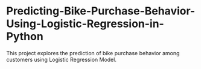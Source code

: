 # Predicting-Bike-Purchase-Behavior-Using-Logistic-Regression-in-Python
This project explores the prediction of bike purchase behavior among customers using Logistic Regression Model.

